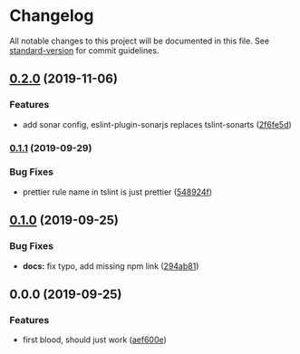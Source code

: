 # Changelog

All notable changes to this project will be documented in this file. See [standard-version](https://github.com/conventional-changelog/standard-version) for commit guidelines.

## [0.2.0](https://github.com/rx-ts/tslint-config-eslint/compare/v0.1.1...v0.2.0) (2019-11-06)


### Features

* add sonar config, eslint-plugin-sonarjs replaces tslint-sonarts ([2f6fe5d](https://github.com/rx-ts/tslint-config-eslint/commit/2f6fe5d265869ed9aff549c6808e08d4fab0807a))

### [0.1.1](https://github.com/rx-ts/tslint-config-eslint/compare/v0.1.0...v0.1.1) (2019-09-29)


### Bug Fixes

* prettier rule name in tslint is just prettier ([548924f](https://github.com/rx-ts/tslint-config-eslint/commit/548924f))

## [0.1.0](https://github.com/rx-ts/tslint-config-eslint/compare/v0.0.0...v0.1.0) (2019-09-25)


### Bug Fixes

* **docs:** fix typo, add missing npm link ([294ab81](https://github.com/rx-ts/tslint-config-eslint/commit/294ab81))

## 0.0.0 (2019-09-25)


### Features

* first blood, should just work ([aef600e](https://github.com/rx-ts/tslint-config-eslint/commit/aef600e))
